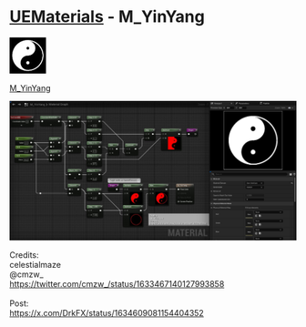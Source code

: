 # <a href="..">UEMaterials</a> - M_YinYang
<img src="M_YinYang_00.jpeg" width="64px" /><br/>

<a href="../M_YinYang.uasset">M_YinYang</a><br/>

<img src="M_YinYang_01.jpeg" width="640px" /><br/>

Credits:<br/>
celestialmaze<br/>
@cmzw_<br/>
<a href="https://twitter.com/cmzw_/status/1633467140127993858">https://twitter.com/cmzw_/status/1633467140127993858</a><br/>
<br/>
Post:<br/>
<a href="https://x.com/DrkFX/status/1634609081154404352">https://x.com/DrkFX/status/1634609081154404352</a><br/>